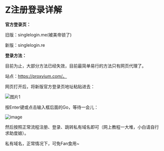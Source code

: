# Z注册登录详解

**官方登录页：**

旧版：singlelogin.me(被美帝锁了)

新版：singlelogin.re

**登录方法：**

目前为止，大部分方法已经失效，目前最简单易行的方法只有网页代理了。

站点：https://proxyium.com/。

网页打开后，将新版官方登录页地址粘贴进去：

![图片1](https://user-images.githubusercontent.com/132209620/236996673-9afd92c5-9d5d-40fe-9f3d-0988c4ecf64b.png)

按Enter键或点击输入框后面的Go，等待一会儿：

![image](https://user-images.githubusercontent.com/132209620/236997015-b0c1fefb-27c8-4215-b48d-e44a9887aedb.png)

然后按照正常流程注册、登录、跳转私有域名即可（网上教程一大堆，小白请自行求助度娘）。

私有域名，正常情况下，可免Fan食用~

